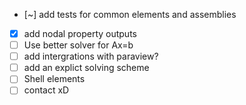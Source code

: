- [~] add tests for common elements and assemblies
- [x] add nodal property outputs
- [ ] Use better solver for Ax=b
- [ ] add intergrations with paraview?
- [ ] add an explict solving scheme
- [ ] Shell elements
- [ ] contact xD